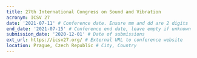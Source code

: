 ```yaml
---
title: 27th International Congress on Sound and Vibration 
acronym: ICSV 27
date: '2021-07-11' # Conference date. Ensure mm and dd are 2 digits
end_date: '2021-07-15' # Conference end date, leave empty if unknown
submission_date: '2020-12-01' # Date of submissions
ext_url: https://icsv27.org/ # External URL to conference website
location: Prague, Czech Republic # City, Country
---
```

